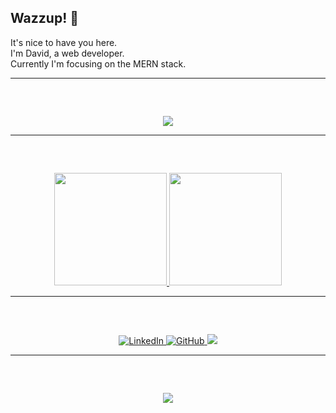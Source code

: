 ## Wazzup! 👋
It's nice to have you here. <br /> I'm David, a web developer. <br />
Currently I'm focusing on the MERN stack.

---

#####  &nbsp;
<p align="center">

  <a href="https://github.com/daviiro">
    <img src="https://github-readme-streak-stats.herokuapp.com/?user=Daviiro&theme=dark&hide_border=true"/></a>
  
</p>

---

#####  &nbsp;
<p align="center">
  <a href="https://github.com/daviiro">
    <img height="180em" src="https://github-readme-stats-eight-theta.vercel.app/api?username=Daviiro&hide_border=false&show_icons=true&theme=dark&include_all_commits=true&count_private=true"/>
    <img height="180em" src="https://github-readme-stats-eight-theta.vercel.app/api/top-langs/?username=Daviiro&hide_border=false&layout=compact&langs_count=8&theme=dark"/>
  </a>
</p>

---

#####  &nbsp;
<div align="center">
  <a href="https://www.linkedin.com/in/david-jr-rodrigues/" target="_blank">
    <img alt="LinkedIn" src="https://img.shields.io/badge/linkedin-%230077B5.svg?style=for-the-badge&logo=linkedin&logoColor=white"/>
  </a>
  <a href="https://github.com/Daviiro" target="_blank">
    <img alt="GitHub" src="https://img.shields.io/badge/github-%23121011.svg?style=for-the-badge&logo=github&logoColor=white"/>
  </a>
  <a href ="mailto:davidrodrigus11@gmail.com">
     <img src="https://img.shields.io/badge/-Gmail-%23333?style=for-the-badge&logo=gmail&logoColor=white" target="_blank">
  </a>
  
</div>

---

#####  &nbsp;
<div align="center">
  <a href = "https://daviiro.github.io" target = "_blank"> 
    <img src = "https://img.shields.io/website-up-down-green-red/http/monip.org.svg" target = "_blank"> 
  </a>
</div>
